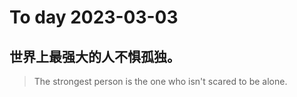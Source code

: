 
# To day 2023-03-03


## 世界上最强大的人不惧孤独。
> The strongest person is the one who isn't scared to be alone.

    